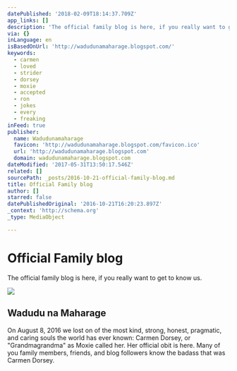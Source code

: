 ```yaml
---
datePublished: '2018-02-09T18:14:37.709Z'
app_links: []
description: 'The official family blog is here, if you really want to get to know us.'
via: {}
inLanguage: en
isBasedOnUrl: 'http://wadudunamaharage.blogspot.com/'
keywords:
  - carmen
  - loved
  - strider
  - dorsey
  - moxie
  - accepted
  - ron
  - jokes
  - every
  - freaking
inFeed: true
publisher:
  name: Wadudunamaharage
  favicon: 'http://wadudunamaharage.blogspot.com/favicon.ico'
  url: 'http://wadudunamaharage.blogspot.com'
  domain: wadudunamaharage.blogspot.com
dateModified: '2017-05-31T13:50:17.546Z'
related: []
sourcePath: _posts/2016-10-21-official-family-blog.md
title: Official Family blog
author: []
starred: false
datePublishedOriginal: '2016-10-21T16:20:23.897Z'
_context: 'http://schema.org'
_type: MediaObject

---
```

# Official Family blog

The official family blog is here, if you really want to get to know us.

<article style=""><img src="https://s3-us-west-2.amazonaws.com/the-grid-img/p/65acf7e5b152d8f59fedb639184b6ab243054fc9.jpg" /><h1>Wadudu na Maharage</h1><p>On August 8, 2016 we lost on of the most kind, strong, honest, pragmatic, and caring souls the world has ever known: Carmen Dorsey, or "Grandmagrandma" as Moxie called her. Her official obit is here. Many of you family members, friends, and blog followers know the badass that was Carmen Dorsey.</p></article>